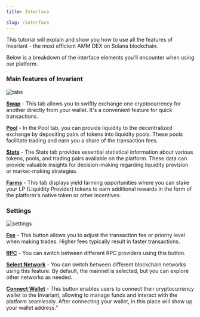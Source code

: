 ```yaml
---
title: Interface

slug: /interface
---
```


This tutorial will explain and show you how to use all the features of Invariant - the most efficient AMM DEX on Solana blockchain.

Below is a breakdown of the interface elements you'll encounter when using our platform.

### Main features of Invariant

![tabs](/img/docs/app/tabs.png)

[**Swap**](/docs/how_to_swap) - This tab allows you to swiftly exchange one cryptocurrency for another directly from your wallet. It's a convenient feature for quick transactions.

[**Pool**](/docs/how_to_add_liquidity) - In the Pool tab, you can provide liquidity to the decentralized exchange by depositing pairs of tokens into liquidity pools. These pools facilitate trading and earn you a share of the transaction fees.

[**Stats**](/docs/stats) - The Stats tab provides essential statistical information about various tokens, pools, and trading pairs available on the platform. These data can provide valuable insights for decision-making regarding liquidity provision or market-making strategies.

[**Farms**](/docs/interface) - This tab displays yield farming opportunities where you can stake your LP (Liquidity Provider) tokens to earn additional rewards in the form of the platform's native token or other incentives.

### Settings

![settings](/img/docs/app/settings.png)

[**Fee**](/docs/priority_fees) - This button allows you to adjust the transaction fee or priority level when making trades. Higher fees typically result in faster transactions.

[**RPC**](/docs/rpc) - You can switch between different RPC providers using this button.

[**Select Network**](/docs/networks) - You can switch between different blockchain networks using this feature. By default, the mainnet is selected, but you can explore other networks as needed.

[**Connect Wallet**](/docs/how_to_connect_your_wallet) - This button enables users to connect their cryptocurrency wallet to the Invariant, allowing to manage funds and interact with the platform seamlessly. After connecting your wallet, in this place will show up your wallet address."
